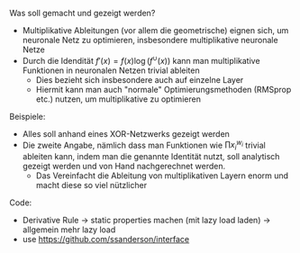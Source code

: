 Was soll gemacht und gezeigt werden?

- Multiplikative Ableitungen (vor allem die geometrische) eignen sich, um neuronale Netz zu optimieren, insbesondere multiplikative neuronale Netze
- Durch die Idendität $f'(x)=f(x)\log(f^{\cup}(x))$ kann man multiplikative Funktionen in neuronalen Netzen trivial ableiten
  - Dies bezieht sich insbesondere auch auf einzelne Layer
  - Hiermit kann man auch "normale" Optimierungsmethoden (RMSprop etc.) nutzen, um multiplikative zu optimieren

Beispiele:
- Alles soll anhand eines XOR-Netzwerks gezeigt werden
- Die zweite Angabe, nämlich dass man Funktionen wie $\prod x_i^{w_i}$ trivial ableiten kann, indem man die genannte Identität nutzt, soll analytisch gezeigt werden und von Hand nachgerechnet werden.
  - Das Vereinfacht die Ableitung von multiplikativen Layern enorm und macht diese so viel nützlicher


Code:
- Derivative Rule -> static properties machen (mit lazy load laden)
-> allgemein mehr lazy load
- use https://github.com/ssanderson/interface